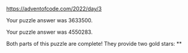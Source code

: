 https://adventofcode.com/2022/day/3

Your puzzle answer was 3633500.

Your puzzle answer was 4550283.

Both parts of this puzzle are complete! They provide two gold stars: **
